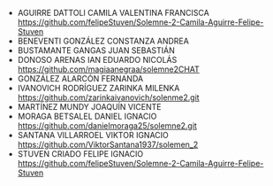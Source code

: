 * AGUIRRE DATTOLI CAMILA VALENTINA FRANCISCA https://github.com/felipeStuven/Solemne-2-Camila-Aguirre-Felipe-Stuven
* BENEVENTI GONZÁLEZ CONSTANZA ANDREA
* BUSTAMANTE GANGAS JUAN SEBASTIÁN 
* DONOSO ARENAS IAN EDUARDO NICOLÁS https://github.com/magiaanegraa/solemne2CHAT
* GONZÁLEZ ALARCÓN FERNANDA
* IVANOVICH RODRÍGUEZ ZARINKA MILENKA https://github.com/zarinkaivanovich/solenme2.git
* MARTÍNEZ MUNDY JOAQUÍN VICENTE
* MORAGA BETSALEL DANIEL IGNACIO https://github.com/danielmoraga25/solemne2.git
* SANTANA VILLARROEL VIKTOR IGNACIO https://github.com/ViktorSantana1937/solemen_2
* STUVEN CRIADO FELIPE IGNACIO https://github.com/felipeStuven/Solemne-2-Camila-Aguirre-Felipe-Stuven
